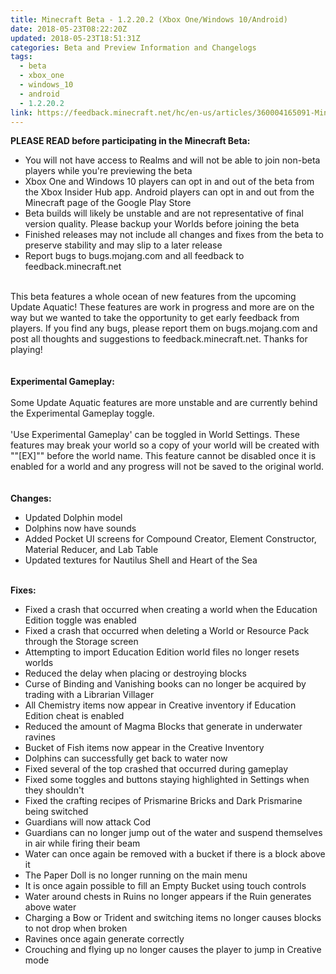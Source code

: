 ```yaml
---
title: Minecraft Beta - 1.2.20.2 (Xbox One/Windows 10/Android)
date: 2018-05-23T08:22:20Z
updated: 2018-05-23T18:51:31Z
categories: Beta and Preview Information and Changelogs
tags:
  - beta
  - xbox_one
  - windows_10
  - android
  - 1.2.20.2
link: https://feedback.minecraft.net/hc/en-us/articles/360004165091-Minecraft-Beta-1-2-20-2-Xbox-One-Windows-10-Android-
---
```


**PLEASE READ before participating in the Minecraft Beta:**

-   You will not have access to Realms and will not be able to join non-beta players while you\'re previewing the beta
-   Xbox One and Windows 10 players can opt in and out of the beta from the Xbox Insider Hub app. Android players can opt in and out from the Minecraft page of the Google Play Store
-   Beta builds will likely be unstable and are not representative of final version quality. Please backup your Worlds before joining the beta
-   Finished releases may not include all changes and fixes from the beta to preserve stability and may slip to a later release
-   Report bugs to bugs.mojang.com and all feedback to feedback.minecraft.net

\
This beta features a whole ocean of new features from the upcoming Update Aquatic! These features are work in progress and more are on the way but we wanted to take the opportunity to get early feedback from players. If you find any bugs, please report them on bugs.mojang.com and post all thoughts and suggestions to feedback.minecraft.net. Thanks for playing!\
\
\
**Experimental Gameplay:**\
\
Some Update Aquatic features are more unstable and are currently behind the Experimental Gameplay toggle.\
\
\'Use Experimental Gameplay\' can be toggled in World Settings. These features may break your world so a copy of your world will be created with \"\"\[EX\]\"\" before the world name. This feature cannot be disabled once it is enabled for a world and any progress will not be saved to the original world.\
\
\
**Changes:**

-   Updated Dolphin model
-   Dolphins now have sounds
-   Added Pocket UI screens for Compound Creator, Element Constructor, Material Reducer, and Lab Table
-   Updated textures for Nautilus Shell and Heart of the Sea

\
**Fixes:**

-   Fixed a crash that occurred when creating a world when the Education Edition toggle was enabled
-   Fixed a crash that occurred when deleting a World or Resource Pack through the Storage screen
-   Attempting to import Education Edition world files no longer resets worlds
-   Reduced the delay when placing or destroying blocks
-   Curse of Binding and Vanishing books can no longer be acquired by trading with a Librarian Villager
-   All Chemistry items now appear in Creative inventory if Education Edition cheat is enabled
-   Reduced the amount of Magma Blocks that generate in underwater ravines
-   Bucket of Fish items now appear in the Creative Inventory
-   Dolphins can successfully get back to water now
-   Fixed several of the top crashed that occurred during gameplay
-   Fixed some toggles and buttons staying highlighted in Settings when they shouldn\'t
-   Fixed the crafting recipes of Prismarine Bricks and Dark Prismarine being switched
-   Guardians will now attack Cod
-   Guardians can no longer jump out of the water and suspend themselves in air while firing their beam
-   Water can once again be removed with a bucket if there is a block above it
-   The Paper Doll is no longer running on the main menu
-   It is once again possible to fill an Empty Bucket using touch controls
-   Water around chests in Ruins no longer appears if the Ruin generates above water
-   Charging a Bow or Trident and switching items no longer causes blocks to not drop when broken
-   Ravines once again generate correctly
-   Crouching and flying up no longer causes the player to jump in Creative mode
